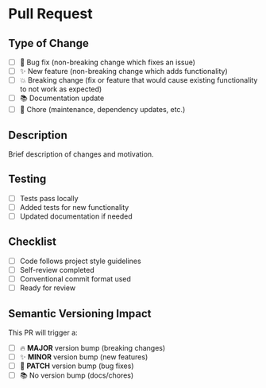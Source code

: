 # Pull Request

## Type of Change
- [ ] 🐛 Bug fix (non-breaking change which fixes an issue)
- [ ] ✨ New feature (non-breaking change which adds functionality)
- [ ] 💥 Breaking change (fix or feature that would cause existing functionality to not work as expected)
- [ ] 📚 Documentation update
- [ ] 🔧 Chore (maintenance, dependency updates, etc.)

## Description
Brief description of changes and motivation.

## Testing
- [ ] Tests pass locally
- [ ] Added tests for new functionality
- [ ] Updated documentation if needed

## Checklist
- [ ] Code follows project style guidelines
- [ ] Self-review completed
- [ ] Conventional commit format used
- [ ] Ready for review

## Semantic Versioning Impact
This PR will trigger a:
- [ ] 🔥 **MAJOR** version bump (breaking changes)
- [ ] ✨ **MINOR** version bump (new features)
- [ ] 🐛 **PATCH** version bump (bug fixes)
- [ ] 📚 No version bump (docs/chores)
